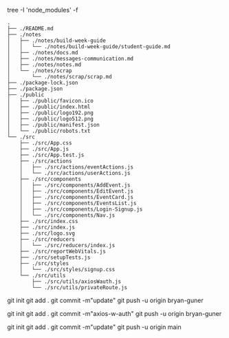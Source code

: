 tree -I 'node_modules' -f

```
.
├── ./README.md
├── ./notes
│   ├── ./notes/build-week-guide
│   │   └── ./notes/build-week-guide/student-guide.md
│   ├── ./notes/docs.md
│   ├── ./notes/messages-communication.md
│   ├── ./notes/notes.md
│   └── ./notes/scrap
│       └── ./notes/scrap/scrap.md
├── ./package-lock.json
├── ./package.json
├── ./public
│   ├── ./public/favicon.ico
│   ├── ./public/index.html
│   ├── ./public/logo192.png
│   ├── ./public/logo512.png
│   ├── ./public/manifest.json
│   └── ./public/robots.txt
└── ./src
    ├── ./src/App.css
    ├── ./src/App.js
    ├── ./src/App.test.js
    ├── ./src/actions
    │   ├── ./src/actions/eventActions.js
    │   └── ./src/actions/userActions.js
    ├── ./src/components
    │   ├── ./src/components/AddEvent.js
    │   ├── ./src/components/EditEvent.js
    │   ├── ./src/components/EventCard.js
    │   ├── ./src/components/EventsList.js
    │   ├── ./src/components/Login-Signup.js
    │   └── ./src/components/Nav.js
    ├── ./src/index.css
    ├── ./src/index.js
    ├── ./src/logo.svg
    ├── ./src/reducers
    │   └── ./src/reducers/index.js
    ├── ./src/reportWebVitals.js
    ├── ./src/setupTests.js
    ├── ./src/styles
    │   └── ./src/styles/signup.css
    └── ./src/utils
        ├── ./src/utils/axiosWauth.js
        └── ./src/utils/privateRoute.js
```


git init
git add .
git commit -m"update"
git push -u origin bryan-guner


git init
git add .
git commit -m"axios-w-auth"
git push -u origin bryan-guner



git init
git add .
git commit -m"update"
git push -u origin main
